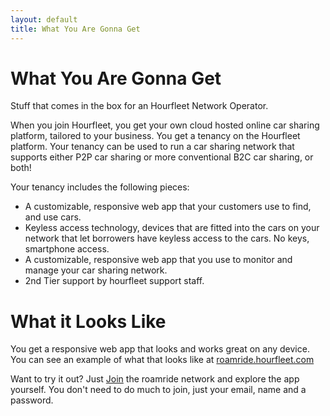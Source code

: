 ```yaml
---
layout: default
title: What You Are Gonna Get
---
```

# What You Are Gonna Get

Stuff that comes in the box for an Hourfleet Network Operator.

When you join Hourfleet, you get your own cloud hosted online car sharing platform, tailored to your business.
You get a tenancy on the Hourfleet platform. Your tenancy can be used to run a car sharing network that supports either P2P car sharing or more conventional B2C car sharing, or both! 

Your tenancy includes the following pieces:

* A customizable, responsive web app that your customers use to find, and use cars.
* Keyless access technology, devices that are fitted into the cars on your network that let borrowers have keyless access to the cars. No keys, smartphone access.
* A customizable, responsive web app that you use to monitor and manage your car sharing network.
* 2nd Tier support by hourfleet support staff.

# What it Looks Like

You get a responsive web app that looks and works great on any device.
You can see an example of what that looks like at [roamride.hourfleet.com](https://roamride.hourfleet.com/signin) 

  <screenie of mobile app> <screenie of table app> <screenie of desktop app>

Want to try it out? Just [Join](https://roamride.hourfleet.com/invite) the roamride network and explore the app yourself. You don't need to do much to join, just your email, name and a password.

